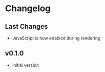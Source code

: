 # Changelog

## Last Changes

- JavaScript is now enabled during rendering


## v0.1.0

- initial version
